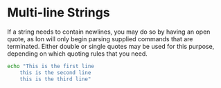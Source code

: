 # Multi-line Strings

If a string needs to contain newlines, you may do so by having an open quote, as Ion will only
begin parsing supplied commands that are terminated. Either double or single quotes may be used
for this purpose, depending on which quoting rules that you need.

```sh
echo "This is the first line
    this is the second line
    this is the third line"
```
